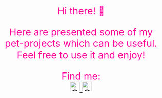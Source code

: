 <p align="center" style="color:#ff0099; font-size:30px">
Hi there! 👋 
<p align="center" style="color:#ff0099; font-size:30px">
<p align="center" style="color:#ff0099; font-size:30px">

                         
<p align="center" style="color:#ff0099; font-size:30px">                           
Here are presented some of my pet-projects which can be useful. Feel free to use it and enjoy!
<p align="center" style="color:#ff0099; font-size:30px">

<p align="center" style="color:#ff0099; font-size:30px">
Find me:
<br>
<a href="https://www.codewars.com/users/kukuruza322">
   <img alt="Qries" src="https://www.xwhos.com/photo/whois_codewars_profile_786571.webp"
   width=30" height="30">                     
</a> 
<a href="https://t.me/usm322">
   <img alt="Qries" src="https://upload.wikimedia.org/wikipedia/commons/thumb/8/83/Telegram_2019_Logo.svg/640px-Telegram_2019_Logo.svg.png"
   width=30" height="30">                     
</a> 
